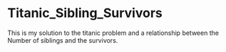 # Titanic_Sibling_Survivors
This is my solution to the titanic problem and a relationship between the Number of siblings and the survivors.
